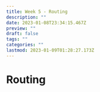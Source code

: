 ```yaml
---
title: Week 5 - Routing
description: ""
date: 2023-01-08T23:34:15.467Z
preview: ""
draft: false
tags: ""
categories: ""
lastmod: 2023-01-09T01:28:27.173Z
---
```

# Routing